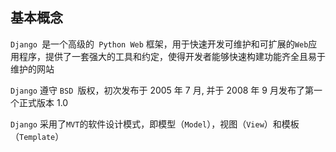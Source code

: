 ## 基本概念

`Django `是一个高级的` Python Web` 框架，用于快速开发可维护和可扩展的` Web `应用程序，提供了一套强大的工具和约定，使得开发者能够快速构建功能齐全且易于维护的网站

`Django` 遵守 `BSD `版权，初次发布于 2005 年 7 月, 并于 2008 年 9 月发布了第一个正式版本 1.0 

`Django` 采用了` MVT `的软件设计模式，即模型（`Model`），视图（`View`）和模板（`Template`）